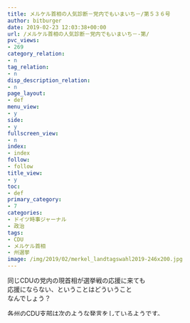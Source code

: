 ```yaml
---
title: メルケル首相の人気診断－党内でもいまいち－/第５３６号
author: bitburger
date: 2019-02-23 12:03:38+00:00
url: /メルケル首相の人気診断－党内でもいまいち－-第/
pvc_views:
- 269
category_relation:
- n
tag_relation:
- n
disp_description_relation:
- n
page_layout:
- def
menu_view:
- y
side:
- y
fullscreen_view:
- n
index:
- index
follow:
- follow
title_view:
- y
toc:
- def
primary_category:
- 7
categories:
- ドイツ時事ジャーナル
- 政治
tags:
- CDU
- メルケル首相
- 州選挙
image: /img/2019/02/merkel_landtagswahl2019-246x200.jpg
---
```

同じCDUの党内の現首相が選挙戦の応援に来ても  
応援にならない、ということはどういうこと  
なんでしょう？

各州のCDU支部は次のような発言をしているようです。  
  
ザクセン州：  
&#8220;Ein Wahlkampfauftritt der Bundeskanzlerin  
wird uns in Sachsen nicht helfen&#8221;  
  
首相の選挙戦登場はザクセンでは支援にならない。  
  
チューリンゲン州：  
über mögliche Wahlkampfauftritte Merkels  
werde es &#8220;sicher noch Diskussionen in der  
Thüringer CDU geben&#8221;.  
  
メルケルが選挙戦登場となると、確実にCDU  
チューリンゲン支部で議論になる。  
  
&#8220;Einen Mehrwert für uns hätte es  
wahrscheinlich nicht.&#8221;  
  
われわれにとっての付加価値は、おそらくない。

メルケルさんが出てくると  
AfDが大々的にデモを企画して邪魔をするから、  
という説明もあります。  
  
しかし、政治家としてのメルケルさんの  
旬は過ぎていると考えるのが合っている  
のかもしれません。  
  
メリットよりもデメリットの方が大きい、  
ということを内部の人間が言っているのです。

それだけ政治が民衆の同意を広く獲得するのが  
難しくなっているということなのでしょう。  
  
政治をよくするには、  
民衆の参加意識が高まることこそ近道なのだ  
と実感します。

マスコミへの発言は、  
当然ホンネではありませんから、  
  
この記事だけでなく、  
日常的に報道されていることから  
総合的に判断するよりありません。

コメントは、ここから↓↓↓：  
<a rel="noopener" href="https://ssl.form-mailer.jp/fms/e6d8662885332" target="_blank">https://ssl.form-mailer.jp/fms/e6d8662885332</a>

【前回出題分】  
Ostdeutsche CDU-Politiker gegen  
Merkel-Auftritte im Wahlkampf  
  
Im Herbst wird in Sachsen, Brandenburg  
und Thüringen gewählt. Die Bundeskanzlerin  
soll der dortigen CDU allerdings offenbar  
nicht im Wahlkampf helfen.  
  
FAZ  
<a rel="noopener" href="http://enchan.net/xl/W1LuED" target="_blank">http://enchan.net/xl/W1LuED</a>

【わたしの訳】  
東部ドイツのCDU政治家は選挙戦での  
メルケル登場に反対  
  
今秋にはザクセン、ブランデンブルク、  
チューリンゲンの各州で選挙がある。連邦首相は  
どうやら各地のCDUの選挙戦の役に立てないようだ。

【訳例】  
さあ、訳を見てみましょう。  
  
問題ないですね。

－－－引用－－－  
ドイツ東部のキリスト教民主党の政治家は  
選挙戦にメルケルが顔を出すのに反対している  
  
秋には、ザクセン州、ブランデンブルク州、  
テューリンゲン州で選挙になる。しかし、  
当該州のキリスト教民主党は、連邦首相が  
選挙戦の助けには明らかにならないだろう  
を思っている。  
－－－終わり－－－

－－－引用－－－  
ドイツ東部州のCDUの政治家は選挙運動に  
メルケル首相が加わることに反対  
  
秋にはザクセン州、ブランデンブルク州、  
チューリンゲン州で選挙がある。しかし、  
連邦首相は選挙運動で現地のCDUを大っぴらに  
応援できない。  
－－－終わり－－－

さあ、では次です。  
  
【今日の記事】  
Steuer- und Sozialreform: Scholz drückt  
bei Soli-Abschaffung aufs Tempo  
  
Der Finanzminister will noch 2019 ein  
Gesetz zur Abschaffung des Solis vorlegen.  
Die Abgeltungsteuer soll ebenfalls  
gestrichen werden.  
Eine Bedürftigkeitsprüfung bei der  
geplanten Grundrente lehnt Olaf Scholz  
strikt ab.  
  
Spiegel Online  
<a rel="noopener" href="http://enchan.net/xl/XtfEOT" target="_blank">http://enchan.net/xl/XtfEOT</a>

訳を送ってください。  
（公開してほしくないときは、希望しないにチェック）  
  
和訳投稿：  
 <a rel="noopener" href="https://ssl.form-mailer.jp/fms/8408fcc494664" target="_blank">https://ssl.form-mailer.jp/fms/8408fcc494664</a>  
  
投稿期限：２０１９年３月１日（金）  
2月も終わる・・・

【あとがき】  
元宵節が過ぎて正月が終わりました。  
旧暦の元旦（2/5)を初日として15日後が  
元宵節です。  
  
旧正月後の初めての満月の日で、  
「元宵団子」というだんごを食べる習慣が  
あります。  
  
会社の食堂でも団子がありました。  
中にごまが入っていて好きな味です。  
6個も食べてしまいました。  
  
日本だと1月7日の七草がゆが思い浮かびます。  
昔からの風習が残っているのはよいと  
思います。  
  
団子の方が手軽に入りやすいのもいいですね。  
  
少しずつエンジンがかかってきました。  
  
最後までお読みいただきありがとうございました。

━━━━━━━━━━━  
ドイツ時事ジャーナル  
───────────  
◇ドイツ時事ジャーナル【旧】  
<a rel="noopener" href="http://www.iroiro-information.blogspot.com/" target="_blank">http://www.iroiro-information.blogspot.com/</a>  
◇このメールの感想、質問、要望等は：  
-><a rel="noopener" href="https://ssl.form-mailer.jp/fms/e6d8662885332" target="_blank">https://ssl.form-mailer.jp/fms/e6d8662885332</a>  
━━━━━━━━━━━━━━━━━━━━━━━━━━━━